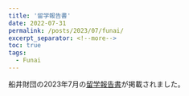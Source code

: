 ```yaml
---
title: '留学報告書'
date: 2022-07-31
permalink: /posts/2023/07/funai/
excerpt_separator: <!--more-->
toc: true
tags:
  - Funai
---
```

船井財団の2023年7月の[留学報告書](https://admin.funaifoundation.jp/upload/funai/user/m852ljip6bsy.pdf)が掲載されました。
<!--more-->
